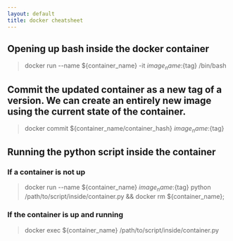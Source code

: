 ```yaml
---
layout: default
title: docker cheatsheet
---
```


## Opening up bash inside the docker container
> docker run --name ${container_name} -it ${image_name}:${tag} /bin/bash

## Commit the updated container as a new tag of a version. We can create an entirely new image using the current state of the container.
> docker commit ${container_name/container_hash} ${image_name}:${tag}

## Running the python script inside the container
### If a container is not up
> docker run --name ${container_name} ${image_name}:${tag} python /path/to/script/inside/container.py && docker rm ${container_name};

### If the container is up and running
> docker exec ${container_name} /path/to/script/inside/container.py


